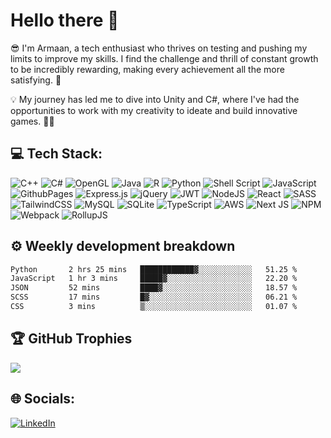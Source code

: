 # Hello there 👋

😎 I'm Armaan, a tech enthusiast who thrives on testing and pushing my limits to improve my skills. I find the challenge and thrill of constant growth to be incredibly rewarding, making every achievement all the more satisfying. 🚀

💡 My journey has led me to dive into Unity and C#, where I've had the opportunities to work with my creativity to ideate and build innovative games. 🕵️‍♂️

## 💻 Tech Stack:
![C++](https://img.shields.io/badge/c++-%2300599C.svg?style=for-the-badge&logo=c%2B%2B&logoColor=white) ![C#](https://img.shields.io/badge/c%23-%23239120.svg?style=for-the-badge&logo=c-sharp&logoColor=white) 
![OpenGL](https://img.shields.io/badge/OpenGL-%23FFFFFF.svg?style=for-the-badge&logo=opengl) 
![Java](https://img.shields.io/badge/java-%23ED8B00.svg?style=for-the-badge&logo=openjdk&logoColor=white) ![R](https://img.shields.io/badge/r-%23276DC3.svg?style=for-the-badge&logo=r&logoColor=white) ![Python](https://img.shields.io/badge/python-3670A0?style=for-the-badge&logo=python&logoColor=ffdd54) ![Shell Script](https://img.shields.io/badge/shell_script-%23121011.svg?style=for-the-badge&logo=gnu-bash&logoColor=white) 
![JavaScript](https://img.shields.io/badge/javascript-%23323330.svg?style=for-the-badge&logo=javascript&logoColor=%23F7DF1E) ![GithubPages](https://img.shields.io/badge/github%20pages-121013?style=for-the-badge&logo=github&logoColor=white) ![Express.js](https://img.shields.io/badge/express.js-%23404d59.svg?style=for-the-badge&logo=express&logoColor=%2361DAFB) ![jQuery](https://img.shields.io/badge/jquery-%230769AD.svg?style=for-the-badge&logo=jquery&logoColor=white) ![JWT](https://img.shields.io/badge/JWT-black?style=for-the-badge&logo=JSON%20web%20tokens) ![NodeJS](https://img.shields.io/badge/node.js-6DA55F?style=for-the-badge&logo=node.js&logoColor=white) ![React](https://img.shields.io/badge/react-%2320232a.svg?style=for-the-badge&logo=react&logoColor=%2361DAFB) ![SASS](https://img.shields.io/badge/SASS-hotpink.svg?style=for-the-badge&logo=SASS&logoColor=white) ![TailwindCSS](https://img.shields.io/badge/tailwindcss-%2338B2AC.svg?style=for-the-badge&logo=tailwind-css&logoColor=white) ![MySQL](https://img.shields.io/badge/mysql-%2300000f.svg?style=for-the-badge&logo=mysql&logoColor=white) ![SQLite](https://img.shields.io/badge/sqlite-%2307405e.svg?style=for-the-badge&logo=sqlite&logoColor=white) ![TypeScript](https://img.shields.io/badge/typescript-%23007ACC.svg?style=for-the-badge&logo=typescript&logoColor=white) ![AWS](https://img.shields.io/badge/AWS-%23FF9900.svg?style=for-the-badge&logo=amazon-aws&logoColor=white) ![Next JS](https://img.shields.io/badge/Next-black?style=for-the-badge&logo=next.js&logoColor=white) ![NPM](https://img.shields.io/badge/NPM-%23CB3837.svg?style=for-the-badge&logo=npm&logoColor=white) ![Webpack](https://img.shields.io/badge/webpack-%238DD6F9.svg?style=for-the-badge&logo=webpack&logoColor=black) ![RollupJS](https://img.shields.io/badge/RollupJS-ef3335?style=for-the-badge&logo=rollup.js&logoColor=white)

## ⚙️ Weekly development breakdown

<!--START_SECTION:waka-->

```txt
Python       2 hrs 25 mins   ████████████▓░░░░░░░░░░░░   51.25 %
JavaScript   1 hr 3 mins     █████▓░░░░░░░░░░░░░░░░░░░   22.20 %
JSON         52 mins         ████▓░░░░░░░░░░░░░░░░░░░░   18.57 %
SCSS         17 mins         █▓░░░░░░░░░░░░░░░░░░░░░░░   06.21 %
CSS          3 mins          ▒░░░░░░░░░░░░░░░░░░░░░░░░   01.07 %
```

<!--END_SECTION:waka-->

## 🏆 GitHub Trophies
![](https://github-profile-trophy.vercel.app/?username=ArmaanLeg3nd&theme=tokyonight&no-frame=true&no-bg=false&margin-w=4)

## 🌐 Socials:
[![LinkedIn](https://img.shields.io/badge/LinkedIn-%230077B5.svg?logo=linkedin&logoColor=white&style=for-the-badge)](https://linkedin.com/in/armaanbatra) 
